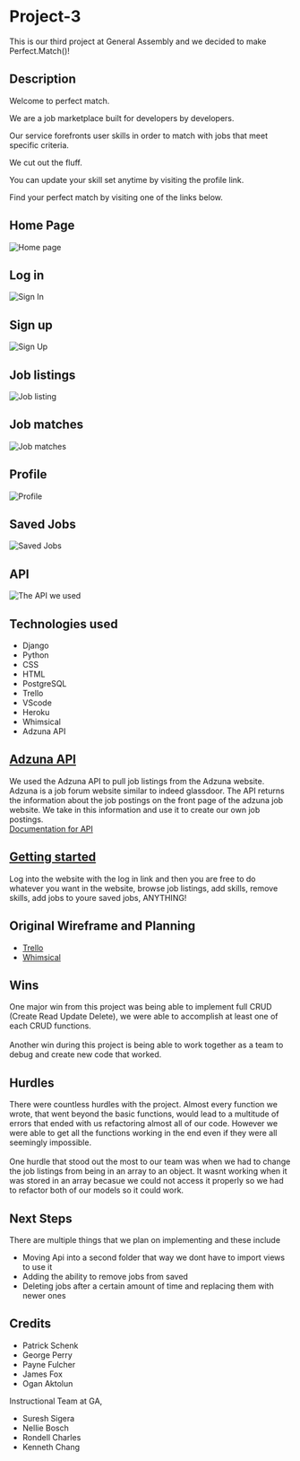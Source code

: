 # Project-3
This is our third project at General Assembly and we decided to make Perfect.Match()! 

## Description 
Welcome to perfect match.

We are a job marketplace built for developers by developers.

Our service forefronts user skills in order to match with jobs that meet specific criteria.

We cut out the fluff.

You can update your skill set anytime by visiting the profile link.

Find your perfect match by visiting one of the links below.

## Home Page
![Home page](https://i.imgur.com/d5cAxte.png)
## Log in
![Sign In](https://i.imgur.com/djBj8p7.png)
## Sign up
![Sign Up](https://i.imgur.com/yQ0Wr0O.png)
## Job listings
![Job listing](https://i.imgur.com/nNgB5w3.png)
## Job matches
![Job matches](https://i.imgur.com/NtW0Z8u.png)
## Profile
![Profile](https://i.imgur.com/T7PHycP.png)
## Saved Jobs
![Saved Jobs](https://i.imgur.com/QL1eaql.png) 
## API 
![The API we used](https://i.imgur.com/Y3gjKwQ.png)

## Technologies used 
* Django
* Python
* CSS
* HTML
* PostgreSQL
* Trello
* VScode
* Heroku
* Whimsical
* Adzuna API

## [Adzuna API](https://developer.adzuna.com/)
We used the Adzuna API to pull job listings from the Adzuna website. Adzuna is a job forum website similar to indeed glassdoor. The API returns the information about the job postings on the front page of the adzuna job website. We take in this information and use it to create our own job postings.
<br> [Documentation for API](https://developer.adzuna.com/overview)

## [Getting started ](https://perfectmatchskills.herokuapp.com/job-listings/)
Log into the website with the log in link and then you are free to do whatever you want in the website, browse job listings, add skills, remove skills, add jobs to youre saved jobs, ANYTHING!

## Original Wireframe and Planning 
* [Trello](https://trello.com/b/YbLVf3RD/project-3#)
* [Whimsical](https://whimsical.com/project-3-5rQgxTeWbUqZtKvYZG7ZoC)

## Wins 
One major win from this project was being able to implement full CRUD (Create Read Update Delete), we were able to accomplish at least one of each CRUD functions.
<br>
<br> Another win during this project is being able to work together as a team to debug and create new code that worked.

## Hurdles 
There were countless hurdles with the project. Almost every function we wrote, that went beyond the basic functions, would lead to a multitude of errors that ended with us refactoring almost all of our code. However we were able to get all the functions working in the end even if they were all seemingly impossible.
<br><br>
One hurdle that stood out the most to our team was when we had to change the job listings from being in an array to an object. It wasnt working when it was stored in an array becasue we could not access it properly so we had to refactor both of our models so it could work.

## Next Steps 
There are multiple things that we plan on implementing and these include 
* Moving Api into a second folder that way we dont have to import views to use it 
* Adding the ability to remove jobs from saved 
* Deleting jobs after a certain amount of time and replacing them with newer ones 

## Credits 
* Patrick Schenk
* George Perry 
* Payne Fulcher 
* James Fox 
* Ogan Aktolun

Instructional Team at GA, 
* Suresh Sigera 
* Nellie Bosch 
* Rondell Charles 
* Kenneth Chang

